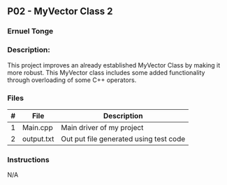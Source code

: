 ## P02 - MyVector Class 2
### Ernuel Tonge
### Description:

This project improves an already established MyVector Class by making it more robust. This 
MyVector class includes some added functionality through overloading of some C++ operators.




### Files

|   #   | File            | Description                                        |
| :---: | --------------- | -------------------------------------------------- |
|   1   | Main.cpp        | Main driver of my project                          |
|   2   | output.txt      | Out put file generated using test code             |

### Instructions

N/A


